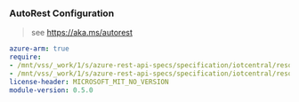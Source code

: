 ### AutoRest Configuration

> see https://aka.ms/autorest

``` yaml
azure-arm: true
require:
- /mnt/vss/_work/1/s/azure-rest-api-specs/specification/iotcentral/resource-manager/readme.md
- /mnt/vss/_work/1/s/azure-rest-api-specs/specification/iotcentral/resource-manager/readme.go.md
license-header: MICROSOFT_MIT_NO_VERSION
module-version: 0.5.0

```